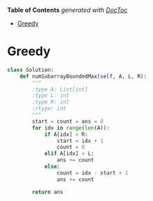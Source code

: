 <!-- START doctoc generated TOC please keep comment here to allow auto update -->
<!-- DON'T EDIT THIS SECTION, INSTEAD RE-RUN doctoc TO UPDATE -->
**Table of Contents**  *generated with [DocToc](https://github.com/thlorenz/doctoc)*

- [Greedy](#greedy)

<!-- END doctoc generated TOC please keep comment here to allow auto update -->

# Greedy

```python
class Solution:
    def numSubarrayBoundedMax(self, A, L, R):
        """
        :type A: List[int]
        :type L: int
        :type R: int
        :rtype: int
        """
        start = count = ans = 0
        for idx in range(len(A)):
            if A[idx] > R:
                start = idx + 1
                count = 0
            elif A[idx] < L:
                ans += count
            else:
                count = idx - start + 1
                ans += count

        return ans
```

